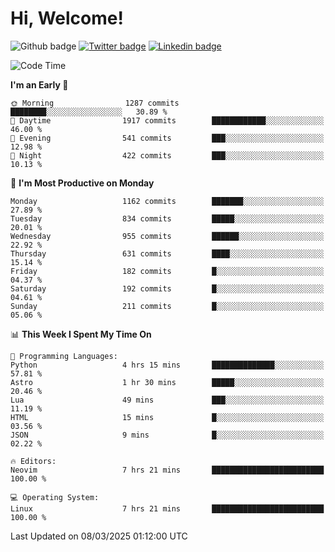   # Hi, Welcome!
  ![Github badge](https://img.shields.io/github/followers/kraken-afk.svg?style=social&label=Follow&maxAge=2592000)
  [![Twitter badge](https://img.shields.io/badge/-Twitter-00acee?style=flat-square&logo=Twitter&logoColor=white)](https://twitter.com/trshppl)
  [![Linkedin badge](https://img.shields.io/badge/LinkedIn-0077B5?style=flat-square&logo=linkedin&logoColor=white)](https://www.linkedin.com/in/noveanrer)
<!--START_SECTION:waka-->
![Code Time](http://img.shields.io/badge/Code%20Time-832%20hrs%2020%20mins-blue)

**I'm an Early 🐤** 

```text
🌞 Morning                1287 commits        ████████░░░░░░░░░░░░░░░░░   30.89 % 
🌆 Daytime                1917 commits        ████████████░░░░░░░░░░░░░   46.00 % 
🌃 Evening                541 commits         ███░░░░░░░░░░░░░░░░░░░░░░   12.98 % 
🌙 Night                  422 commits         ███░░░░░░░░░░░░░░░░░░░░░░   10.13 % 
```
📅 **I'm Most Productive on Monday** 

```text
Monday                   1162 commits        ███████░░░░░░░░░░░░░░░░░░   27.89 % 
Tuesday                  834 commits         █████░░░░░░░░░░░░░░░░░░░░   20.01 % 
Wednesday                955 commits         ██████░░░░░░░░░░░░░░░░░░░   22.92 % 
Thursday                 631 commits         ████░░░░░░░░░░░░░░░░░░░░░   15.14 % 
Friday                   182 commits         █░░░░░░░░░░░░░░░░░░░░░░░░   04.37 % 
Saturday                 192 commits         █░░░░░░░░░░░░░░░░░░░░░░░░   04.61 % 
Sunday                   211 commits         █░░░░░░░░░░░░░░░░░░░░░░░░   05.06 % 
```


📊 **This Week I Spent My Time On** 

```text
💬 Programming Languages: 
Python                   4 hrs 15 mins       ██████████████░░░░░░░░░░░   57.81 % 
Astro                    1 hr 30 mins        █████░░░░░░░░░░░░░░░░░░░░   20.46 % 
Lua                      49 mins             ███░░░░░░░░░░░░░░░░░░░░░░   11.19 % 
HTML                     15 mins             █░░░░░░░░░░░░░░░░░░░░░░░░   03.56 % 
JSON                     9 mins              █░░░░░░░░░░░░░░░░░░░░░░░░   02.22 % 

🔥 Editors: 
Neovim                   7 hrs 21 mins       █████████████████████████   100.00 % 

💻 Operating System: 
Linux                    7 hrs 21 mins       █████████████████████████   100.00 % 
```


 Last Updated on 08/03/2025 01:12:00 UTC
<!--END_SECTION:waka-->